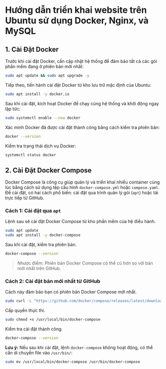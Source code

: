 # Hướng dẫn triển khai website trên Ubuntu sử dụng Docker, Nginx, và MySQL

## 1. Cài Đặt Docker

Trước khi cài đặt Docker, cần cập nhật hệ thống để đảm bảo tất cả các gói phần mềm đang ở phiên bản mới nhất:

```bash
sudo apt update && sudo apt upgrade -y
```

Tiếp theo, tiến hành cài đặt Docker từ kho lưu trữ mặc định của Ubuntu:

```bash
sudo apt install -y docker.io
```

Sau khi cài đặt, kích hoạt Docker để chạy cùng hệ thống và khởi động ngay lập tức:

```bash
sudo systemctl enable --now docker
```

Xác minh Docker đã được cài đặt thành công bằng cách kiểm tra phiên bản:

```bash
docker --version
```

Kiểm tra trạng thái dịch vụ Docker:

```bash
systemctl status docker
```

## 2. Cài Đặt Docker Compose  

Docker Compose là công cụ giúp quản lý và triển khai nhiều container cùng lúc bằng cách sử dụng tệp cấu hình `docker-compose.yml` hoặc `compose.yaml`. Để cài đặt, có hai cách phổ biến: cài đặt qua trình quản lý gói (`apt`) hoặc tải trực tiếp từ GitHub.  

### Cách 1: Cài đặt qua `apt`

Lệnh sau sẽ cài đặt Docker Compose từ kho phần mềm của hệ điều hành.

```bash
sudo apt update
sudo apt install -y docker-compose
```  

Sau khi cài đặt, kiểm tra phiên bản.

```bash
docker-compose --version
```  

> Nhược điểm: Phiên bản Docker Compose có thể cũ hơn so với bản mới nhất trên GitHub.  

### Cách 2: Cài đặt bản mới nhất từ GitHub  

Cách này đảm bảo bạn có phiên bản Docker Compose mới nhất.

```bash
sudo curl -L "https://github.com/docker/compose/releases/latest/download/docker-compose-$(uname -s)-$(uname -m)" -o /usr/local/bin/docker-compose
```  

Cấp quyền thực thi.

```bash
sudo chmod +x /usr/local/bin/docker-compose
```  

Kiểm tra cài đặt thành công.

```bash
docker-compose --version
```  

**Lưu ý:** Nếu sau khi cài đặt, lệnh `docker-compose` không hoạt động, có thể cần di chuyển file vào `/usr/bin/`:  

```bash
sudo mv /usr/local/bin/docker-compose /usr/bin/docker-compose
```  
